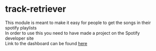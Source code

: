 # track-retriever

<p>
    This module is meant to make it easy for people to get the songs in their spotify playlists
    <br/>
    In order to use this you need to have made a project on the Spotify developer site 
    <br/>
    Link to the dashboard can be found <a href = "https://developer.spotify.com/dashboard/login">here</a>
</p>
